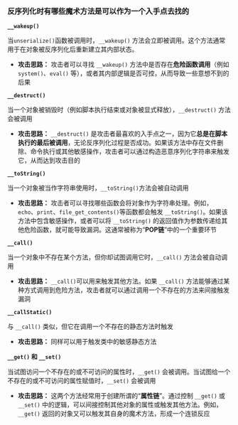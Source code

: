 ### 反序列化时有哪些魔术方法是可以作为一个入手点去找的

**`__wakeup()`**

当`unserialize()`函数被调用时，`__wakeup()` 方法会立即被调用。这个方法通常用于在对象被反序列化后重新建立其内部状态。

- **攻击思路：** 攻击者可以寻找 `__wakeup()` 方法中是否存在**危险函数调用**（例如 `system()`、`eval()` 等），或者其内部逻辑是否可控，从而导致一些意想不到的后果

**`__destruct()`**

当一个对象被销毁时（例如脚本执行结束或对象被显式释放），`__destruct()` 方法会被调用

- **攻击思路：** `__destruct()` 是攻击者最喜欢的入手点之一，因为它**总是在脚本执行的最后被调用**，无论反序列化过程是否成功。如果该方法中存在文件删除、命令执行或其他敏感操作，攻击者可以通过构造恶意序列化字符串来触发它，从而达到攻击目的

**`__toString()`**

当一个对象被当作字符串使用时，`__toString()`方法会被自动调用

- **攻击思路：** 攻击者可以寻找哪些函数会将对象作为字符串处理。例如，`echo`、`print`、`file_get_contents()`等函数都会触发 `__toString()`。如果该方法中包含敏感操作，或者可以将 `__toString()` 的返回值作为参数传递给其他危险函数，就可能导致漏洞。这通常被称为“**POP链**”中的一个重要环节

**`__call()`**

当一个对象中不存在某个方法，但你却试图调用它时，`__call()` 方法会被自动调用

- **攻击思路：** `__call()`可以用来触发其他方法。如果 `__call()` 方法能够通过某种方式调用到危险方法，攻击者就可以通过调用一个不存在的方法来间接触发漏洞

**`__callStatic()`**

与 `__call()` 类似，但它在调用一个不存在的静态方法时触发

- **攻击思路：** 同样可以用于触发类中的敏感静态方法

**`__get()` 和 `__set()`**

当试图访问一个不存在的或不可访问的属性时，`__get()` 会被调用。当试图给一个不存在的或不可访问的属性赋值时，`__set()` 会被调用

- **攻击思路：** 这两个方法经常用于创建所谓的“**属性链**”。通过控制 `__get()` 或 `__set()` 中的逻辑，可以间接控制其他对象的属性或触发其他方法。例如，`__get()` 返回的对象又可以触发其自身的魔术方法，形成一个连锁反应